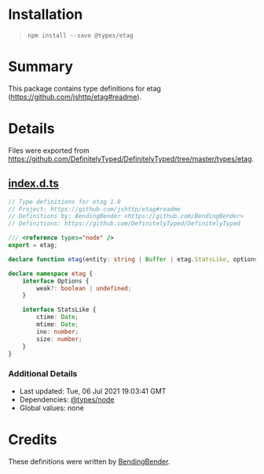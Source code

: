 # Installation
> `npm install --save @types/etag`

# Summary
This package contains type definitions for etag (https://github.com/jshttp/etag#readme).

# Details
Files were exported from https://github.com/DefinitelyTyped/DefinitelyTyped/tree/master/types/etag.
## [index.d.ts](https://github.com/DefinitelyTyped/DefinitelyTyped/tree/master/types/etag/index.d.ts)
````ts
// Type definitions for etag 1.8
// Project: https://github.com/jshttp/etag#readme
// Definitions by: BendingBender <https://github.com/BendingBender>
// Definitions: https://github.com/DefinitelyTyped/DefinitelyTyped

/// <reference types="node" />
export = etag;

declare function etag(entity: string | Buffer | etag.StatsLike, options?: etag.Options): string;

declare namespace etag {
    interface Options {
        weak?: boolean | undefined;
    }

    interface StatsLike {
        ctime: Date;
        mtime: Date;
        ino: number;
        size: number;
    }
}

````

### Additional Details
 * Last updated: Tue, 06 Jul 2021 19:03:41 GMT
 * Dependencies: [@types/node](https://npmjs.com/package/@types/node)
 * Global values: none

# Credits
These definitions were written by [BendingBender](https://github.com/BendingBender).
